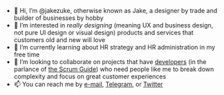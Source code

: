 - 👋 Hi, I’m @jakezuke, otherwise known as Jake, a designer by trade and builder of businesses by hobby
- 👀 I’m interested in _really designing_ (meaning UX and business design, not pure UI design or visual design) products and services that customers old and new will love
- 🌱 I’m currently learning about HR strategy and HR administration in my free time
- 💞️ I’m looking to collaborate on projects that have [developers](https://scrumguides.org/scrum-guide.html#developers) (in the parlance of [the Scrum Guide](https://scrumguides.org/scrum-guide.html)) who need people like me to break down complexity and focus on great customer experiences
- 📫 You can reach me by [e-mail](mailto:elegant.water3970@ponyloaf.com), [Telegram](https://telegram.me/jake_z), or [Twitter](https://twitter.com/jakez)

<!---
velvetsmog/velvetsmog is a ✨ special ✨ repository because its `README.md` (this file) appears on your GitHub profile.
You can click the Preview link to take a look at your changes.
--->
